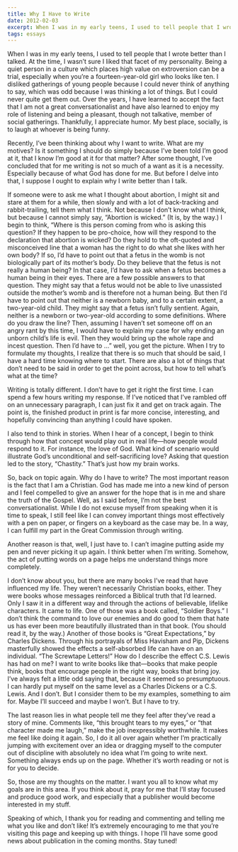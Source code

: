 ```yaml
---
title: Why I Have to Write
date: 2012-02-03
excerpt: When I was in my early teens, I used to tell people that I wrote better than I talked. At the time, I wasn’t sure I liked that facet of my personality. Being a quiet person in a culture which places high value on extroversion can be a trial...
tags: essays
---
```


When I was in my early teens, I used to tell people that I wrote better than I talked. At the time, I wasn’t sure I liked that facet of my personality. Being a quiet person in a culture which places high value on extroversion can be a trial, especially when you’re a fourteen-year-old girl who looks like ten. I disliked gatherings of young people because I could never think of anything to say, which was odd because I was thinking a lot of things. But I could never quite get them out. Over the years, I have learned to accept the fact that I am not a great conversationalist and have also learned to enjoy my role of listening and being a pleasant, though not talkative, member of social gatherings. Thankfully, I appreciate humor. My best place, socially, is to laugh at whoever is being funny.

Recently, I’ve been thinking about why I want to write. What are my motives? Is it something I should do simply because I’ve been told I’m good at it, that I know I’m good at it for that matter? After some thought, I’ve concluded that for me writing is not so much of a want as it is a necessity. Especially because of what God has done for me. But before I delve into that, I suppose I ought to explain why I write better than I talk.

If someone were to ask me what I thought about abortion, I might sit and stare at them for a while, then slowly and with a lot of back-tracking and rabbit-trailing, tell them what I think.  Not because I don’t know what I think, but because I cannot simply say, “Abortion is wicked.” (It is, by the way.) I begin to think, “Where is this person coming from who is asking this question? If they happen to be pro-choice, how will they respond to the declaration that abortion is wicked? Do they hold to the oft-quoted and misconceived line that a woman has the right to do what she likes with her own body? If so, I’d have to point out that a fetus in the womb is not biologically part of its mother’s body. Do they believe that the fetus is not really a human being? In that case, I’d have to ask when a fetus becomes a human being in their eyes. There are a few possible answers to that question. They might say that a fetus would not be able to live unassisted outside the mother’s womb and is therefore not a human being. But then I’d have to point out that neither is a newborn baby, and to a certain extent, a two-year-old child. They might say that a fetus isn’t fully sentient. Again, neither is a newborn or two-year-old according to some definitions. Where do you draw the line? Then, assuming I haven’t set someone off on an angry rant by this time, I would have to explain my case for why ending an unborn child’s life is evil. Then they would bring up the whole rape and incest question. Then I’d have to …” well, you get the picture. When I try to formulate my thoughts, I realize that there is so much that should be said, I have a hard time knowing where to start. There are also a lot of things that don’t need to be said in order to get the point across, but how to tell what’s what at the time?

Writing is totally different. I don’t have to get it right the first time. I can spend a few hours writing my response. If I’ve noticed that I’ve rambled off on an unnecessary paragraph, I can just fix it and get on track again. The point is, the finished product in print is far more concise, interesting, and hopefully convincing than anything I could have spoken.

I also tend to think in stories. When I hear of a concept, I begin to think through how that concept would play out in real life—how people would respond to it. For instance, the love of God. What kind of scenario would illustrate God’s unconditional and self-sacrificing love? Asking that question led to the story, “Chastity.” That’s just how my brain works.

So, back on topic again. Why do I have to write? The most important reason is the fact that I am a Christian. God has made me into a new kind of person and I feel compelled to give an answer for the hope that is in me and share the truth of the Gospel. Well, as I said before, I’m not the best conversationalist. While I do not excuse myself from speaking when it is time to speak, I still feel like I can convey important things most effectively with a pen on paper, or fingers on a keyboard as the case may be. In a way, I can fulfill my part in the Great Commission through writing.

Another reason is that, well, I just have to. I can’t imagine putting aside my pen and never picking it up again. I think better when I’m writing. Somehow, the act of putting words on a page helps me understand things more completely.

I don’t know about you, but there are many books I’ve read that have influenced my life. They weren’t necessarily Christian books, either. They were books whose messages reinforced a Biblical truth that I’d learned. Only I saw it in a different way and through the actions of believable, lifelike characters. It came to life. One of those was a book called, “Soldier Boys.” I don’t think the command to love our enemies and do good to them that hate us has ever been more beautifully illustrated than in that book. (You should read it, by the way.) Another of those books is “Great Expectations,” by Charles Dickens. Through his portrayals of Miss Havisham and Pip, Dickens masterfully showed the effects a self-absorbed life can have on an individual. “The Screwtape Letters!” How do I describe the effect C.S. Lewis has had on me? I want to write books like that—books that make people think, books that encourage people in the right way, books that bring joy. I’ve always felt a little odd saying that, because it seemed so presumptuous. I can hardly put myself on the same level as a Charles Dickens or a C.S. Lewis. And I don’t. But I consider them to be my examples, something to aim for. Maybe I’ll succeed and maybe I won’t. But I have to try.

The last reason lies in what people tell me they feel after they’ve read a story of mine. Comments like, “this brought tears to my eyes,” or “that character made me laugh,” make the job inexpressibly worthwhile. It makes me feel like doing it again. So, I do it all over again whether I’m practically jumping with excitement over an idea or dragging myself to the computer out of discipline with absolutely no idea what I’m going to write next. Something always ends up on the page. Whether it’s worth reading or not is for you to decide.

So, those are my thoughts on the matter. I want you all to know what my goals are in this area. If you think about it, pray for me that I’ll stay focused and produce good work, and especially that a publisher would become interested in my stuff.

Speaking of which, I thank you for reading and commenting and telling me what you like and don’t like! It’s extremely encouraging to me that you’re visiting this page and keeping up with things. I hope I’ll have some good news about publication in the coming months. Stay tuned!
